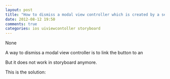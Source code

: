 ```yaml
---
layout: post
title: "How to dismiss a modal view controller which is created by a segue in storyboard?"
date: 2012-08-12 19:50
comments: true
categories: ios uiviewcontoller storyboard
---
```


None


A way to dismiss a modal view controller is to link the button to an 


But it does not work in storyboard anymore.


This is the solution:

